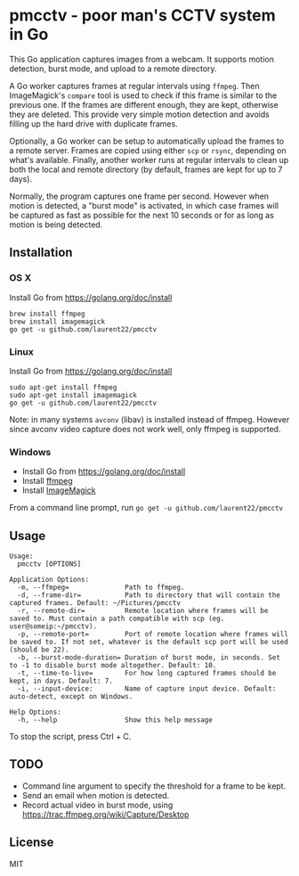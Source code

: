 # pmcctv - poor man's CCTV system in Go

This Go application captures images from a webcam. It supports motion detection, burst mode, and upload to a remote directory.

A Go worker captures frames at regular intervals using `ffmpeg`. Then ImageMagick's `compare` tool is used to check if this frame is similar to the previous one. If the frames are different enough, they are kept, otherwise they are deleted. This provide very simple motion detection and avoids filling up the hard drive with duplicate frames.

Optionally, a Go worker can be setup to automatically upload the frames to a remote server. Frames are copied using either `scp` or `rsync`, depending on what's available. Finally, another worker runs at regular intervals to clean up both the local and remote directory (by default, frames are kept for up to 7 days).

Normally, the program captures one frame per second. However when motion is detected, a "burst mode" is activated, in which case frames will be captured as fast as possible for the next 10 seconds or for as long as motion is being detected.

## Installation

### OS X

Install Go from https://golang.org/doc/install

    brew install ffmpeg
    brew install imagemagick
    go get -u github.com/laurent22/pmcctv

### Linux

Install Go from https://golang.org/doc/install

    sudo apt-get install ffmpeg
    sudo apt-get install imagemagick
    go get -u github.com/laurent22/pmcctv

Note: in many systems `avconv` (libav) is installed instead of ffmpeg. However since avconv video capture does not work well, only ffmpeg is supported.
 
### Windows

* Install Go from https://golang.org/doc/install
* Install [ffmpeg](http://ffmpeg.zeranoe.com/builds/)
* Install [ImageMagick](http://www.imagemagick.org/script/binary-releases.php)

From a command line prompt, run `go get -u github.com/laurent22/pmcctv`

## Usage

    Usage:
      pmcctv [OPTIONS]

    Application Options:
      -m, --ffmpeg=              Path to ffmpeg.
      -d, --frame-dir=           Path to directory that will contain the captured frames. Default: ~/Pictures/pmcctv
      -r, --remote-dir=          Remote location where frames will be saved to. Must contain a path compatible with scp (eg. user@someip:~/pmcctv).
      -p, --remote-port=         Port of remote location where frames will be saved to. If not set, whatever is the default scp port will be used (should be 22).
      -b, --burst-mode-duration= Duration of burst mode, in seconds. Set to -1 to disable burst mode altogether. Default: 10.
      -t, --time-to-live=        For how long captured frames should be kept, in days. Default: 7.
      -i, --input-device:        Name of capture input device. Default: auto-detect, except on Windows.

    Help Options:
      -h, --help                 Show this help message
      
To stop the script, press Ctrl + C.

## TODO

* Command line argument to specify the threshold for a frame to be kept.
* Send an email when motion is detected.
* Record actual video in burst mode, using https://trac.ffmpeg.org/wiki/Capture/Desktop

## License

MIT
